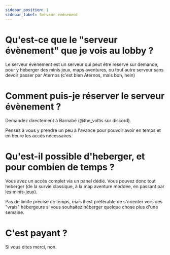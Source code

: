 ```yaml
---
sidebar_position: 1
sidebar_label: Serveur évènement
---
```


# Qu'est-ce que le "serveur évènement" que je vois au lobby ?

Le serveur évènement est un serveur qui peut être reservé sur demande, pour y heberger des minis jeux, maps aventures, ou tout autre serveur sans devoir passer par Aternos (c'est bien Aternos, mais bon, hein)

# Comment puis-je réserver le serveur évènement ?
Demandez directement à Barnabé (@the_voltis sur discord).

Pensez à vous y prendre un peu à l'avance pour pouvoir avoir en temps et en heure les accès nécessaires.

# Qu'est-il possible d'heberger, et pour combien de temps ?

Vous avez un accès complet via un panel dédié. Vous pouvez donc tout heberger (de la survie classique, à la map aventure moddée, en passant par les minis-jeux).

Pas de limite précise de temps, mais il est préférable de s'orienter vers des "vrais" hébergeurs si vous souhaitez héberger quelque chose plus d'une semaine.

# C'est payant ?
Si vous dites merci, non.